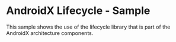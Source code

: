 # AndroidX Lifecycle - Sample

This sample shows the use of the lifecycle library that is part of the AndroidX architecture components.
